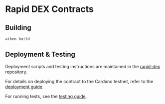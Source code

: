 # Rapid DEX Contracts

## Building

```sh
aiken build
```

## Deployment & Testing

Deployment scripts and testing instructions are maintained in the [rapid-dex](https://github.com/WingRiders/rapid-dex) repository.

For details on deploying the contract to the Cardano testnet, refer to the [deployment guide](https://github.com/WingRiders/rapid-dex/blob/main/docs/deployment.md).

For running tests, see the [testing guide](https://github.com/WingRiders/rapid-dex/blob/m1-demo/docs/testing.md).
